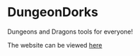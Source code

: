 # DungeonDorks
Dungeons and Dragons tools for everyone!

The website can be viewed <a href="wrsexton.github.io">here</a>

